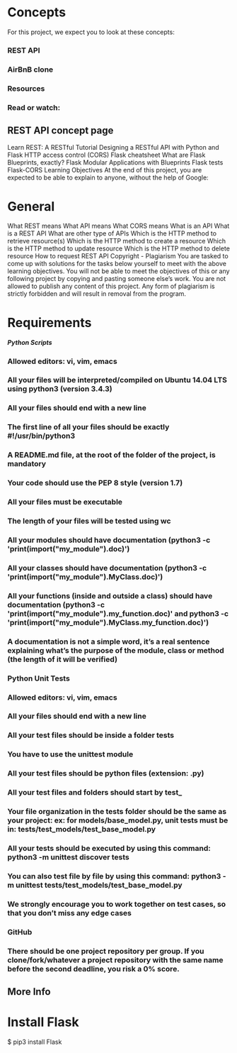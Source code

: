 # Concepts
For this project, we expect you to look at these concepts:

### REST API
### AirBnB clone
### Resources
### Read or watch:

## REST API concept page
Learn REST: A RESTful Tutorial
Designing a RESTful API with Python and Flask
HTTP access control (CORS)
Flask cheatsheet
What are Flask Blueprints, exactly?
Flask
Modular Applications with Blueprints
Flask tests
Flask-CORS
Learning Objectives
At the end of this project, you are expected to be able to explain to anyone, without the help of Google:

# General
What REST means
What API means
What CORS means
What is an API
What is a REST API
What are other type of APIs
Which is the HTTP method to retrieve resource(s)
Which is the HTTP method to create a resource
Which is the HTTP method to update resource
Which is the HTTP method to delete resource
How to request REST API
Copyright - Plagiarism
You are tasked to come up with solutions for the tasks below yourself to meet with the above learning objectives.
You will not be able to meet the objectives of this or any following project by copying and pasting someone else’s work.
You are not allowed to publish any content of this project.
Any form of plagiarism is strictly forbidden and will result in removal from the program.
# Requirements
##### Python Scripts
### Allowed editors: vi, vim, emacs
### All your files will be interpreted/compiled on Ubuntu 14.04 LTS using python3 (version 3.4.3)
### All your files should end with a new line
### The first line of all your files should be exactly #!/usr/bin/python3
### A README.md file, at the root of the folder of the project, is mandatory
### Your code should use the PEP 8 style (version 1.7)
### All your files must be executable
### The length of your files will be tested using wc
### All your modules should have documentation (python3 -c 'print(__import__("my_module").__doc__)')
### All your classes should have documentation (python3 -c 'print(__import__("my_module").MyClass.__doc__)')
### All your functions (inside and outside a class) should have documentation (python3 -c 'print(__import__("my_module").my_function.__doc__)' and python3 -c 'print(__import__("my_module").MyClass.my_function.__doc__)')
### A documentation is not a simple word, it’s a real sentence explaining what’s the purpose of the module, class or method (the length of it will be verified)
### Python Unit Tests
### Allowed editors: vi, vim, emacs
### All your files should end with a new line
### All your test files should be inside a folder tests
### You have to use the unittest module
### All your test files should be python files (extension: .py)
### All your test files and folders should start by test_
### Your file organization in the tests folder should be the same as your project: ex: for models/base_model.py, unit tests must be in: tests/test_models/test_base_model.py
### All your tests should be executed by using this command: python3 -m unittest discover tests
### You can also test file by file by using this command: python3 -m unittest tests/test_models/test_base_model.py
### We strongly encourage you to work together on test cases, so that you don’t miss any edge cases
### GitHub
### There should be one project repository per group. If you clone/fork/whatever a project repository with the same name before the second deadline, you risk a 0% score.

## More Info


# Install Flask
$ pip3 install Flask
